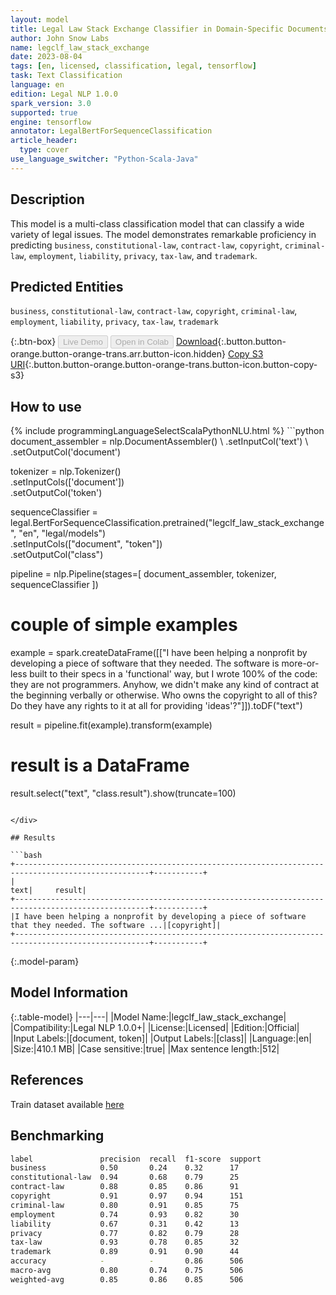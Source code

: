```yaml
---
layout: model
title: Legal Law Stack Exchange Classifier in Domain-Specific Documents
author: John Snow Labs
name: legclf_law_stack_exchange
date: 2023-08-04
tags: [en, licensed, classification, legal, tensorflow]
task: Text Classification
language: en
edition: Legal NLP 1.0.0
spark_version: 3.0
supported: true
engine: tensorflow
annotator: LegalBertForSequenceClassification
article_header:
  type: cover
use_language_switcher: "Python-Scala-Java"
---
```


## Description

This model is a multi-class classification model that can classify a wide variety of legal issues. The model demonstrates remarkable proficiency in predicting `business`, `constitutional-law`, `contract-law`, `copyright`, `criminal-law`, `employment`, `liability`, `privacy`, `tax-law`, and `trademark`.

## Predicted Entities

`business`, `constitutional-law`, `contract-law`, `copyright`, `criminal-law`, `employment`, `liability`, `privacy`, `tax-law`, `trademark`

{:.btn-box}
<button class="button button-orange" disabled>Live Demo</button>
<button class="button button-orange" disabled>Open in Colab</button>
[Download](https://s3.amazonaws.com/auxdata.johnsnowlabs.com/legal/models/legclf_law_stack_exchange_en_1.0.0_3.0_1691173181059.zip){:.button.button-orange.button-orange-trans.arr.button-icon.hidden}
[Copy S3 URI](s3://auxdata.johnsnowlabs.com/legal/models/legclf_law_stack_exchange_en_1.0.0_3.0_1691173181059.zip){:.button.button-orange.button-orange-trans.button-icon.button-copy-s3}

## How to use



<div class="tabs-box" markdown="1">
{% include programmingLanguageSelectScalaPythonNLU.html %}
```python
document_assembler = nlp.DocumentAssembler() \
    .setInputCol('text') \
    .setOutputCol('document')

tokenizer = nlp.Tokenizer() \
    .setInputCols(['document']) \
    .setOutputCol('token')

sequenceClassifier = legal.BertForSequenceClassification.pretrained("legclf_law_stack_exchange", "en", "legal/models") \
    .setInputCols(["document", "token"]) \
    .setOutputCol("class")

pipeline = nlp.Pipeline(stages=[
    document_assembler,
    tokenizer,
    sequenceClassifier
])

# couple of simple examples
example = spark.createDataFrame([["I have been helping a nonprofit by developing a piece of software that they needed. The software is more-or-less built to their specs in a 'functional' way, but I wrote 100% of the code: they are not programmers. Anyhow, we didn't make any kind of contract at the beginning verbally or otherwise. Who owns the copyright to all of this? Do they have any rights to it at all for providing 'ideas'?"]]).toDF("text")

result = pipeline.fit(example).transform(example)

# result is a DataFrame
result.select("text", "class.result").show(truncate=100)
```

</div>

## Results

```bash
+----------------------------------------------------------------------------------------------------+-----------+
|                                                                                                text|     result|
+----------------------------------------------------------------------------------------------------+-----------+
|I have been helping a nonprofit by developing a piece of software that they needed. The software ...|[copyright]|
+----------------------------------------------------------------------------------------------------+-----------+
```

{:.model-param}
## Model Information

{:.table-model}
|---|---|
|Model Name:|legclf_law_stack_exchange|
|Compatibility:|Legal NLP 1.0.0+|
|License:|Licensed|
|Edition:|Official|
|Input Labels:|[document, token]|
|Output Labels:|[class]|
|Language:|en|
|Size:|410.1 MB|
|Case sensitive:|true|
|Max sentence length:|512|

## References

Train dataset available [here](https://huggingface.co/datasets/jonathanli/law-stack-exchange)

## Benchmarking

```bash
label               precision  recall  f1-score  support
business            0.50       0.24    0.32      17      
constitutional-law  0.94       0.68    0.79      25      
contract-law        0.88       0.85    0.86      91      
copyright           0.91       0.97    0.94      151     
criminal-law        0.80       0.91    0.85      75      
employment          0.74       0.93    0.82      30      
liability           0.67       0.31    0.42      13      
privacy             0.77       0.82    0.79      28      
tax-law             0.93       0.78    0.85      32      
trademark           0.89       0.91    0.90      44      
accuracy            -          -       0.86      506     
macro-avg           0.80       0.74    0.75      506     
weighted-avg        0.85       0.86    0.85      506 
```